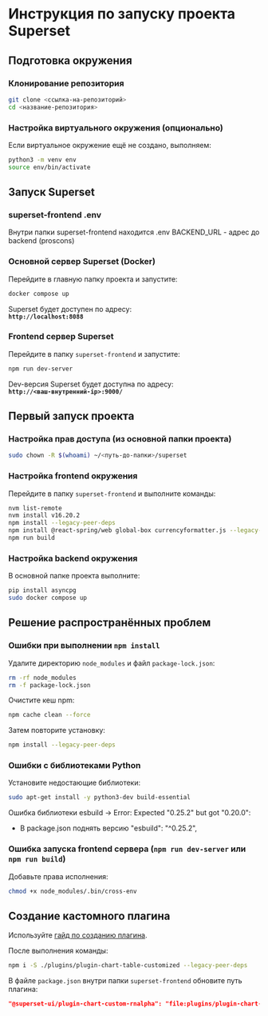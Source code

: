 # Инструкция по запуску проекта Superset

## Подготовка окружения

### Клонирование репозитория

```bash
git clone <ссылка-на-репозиторий>
cd <название-репозитория>
```

### Настройка виртуального окружения (опционально)

Если виртуальное окружение ещё не создано, выполняем:

```bash
python3 -m venv env
source env/bin/activate
```

## Запуск Superset

### superset-frontend .env
Внутри папки superset-frontend находится .env
BACKEND_URL - адрес до backend (proscons)


### Основной сервер Superset (Docker)

Перейдите в главную папку проекта и запустите:

```bash
docker compose up
```

Superset будет доступен по адресу:  
**`http://localhost:8088`**

### Frontend сервер Superset

Перейдите в папку `superset-frontend` и запустите:

```bash
npm run dev-server
```

Dev-версия Superset будет доступна по адресу:  
**`http://<ваш-внутренний-ip>:9000/`**

## Первый запуск проекта

### Настройка прав доступа (из основной папки проекта)

```bash
sudo chown -R $(whoami) ~/<путь-до-папки>/superset
```

### Настройка frontend окружения

Перейдите в папку `superset-frontend` и выполните команды:

```bash
nvm list-remote
nvm install v16.20.2
npm install --legacy-peer-deps
npm install @react-spring/web global-box currencyformatter.js --legacy-peer-deps
npm run build
```

### Настройка backend окружения

В основной папке проекта выполните:

```bash
pip install asyncpg
sudo docker compose up
```

## Решение распространённых проблем

### Ошибки при выполнении `npm install`

Удалите директорию `node_modules` и файл `package-lock.json`:

```bash
rm -rf node_modules
rm -f package-lock.json
```

Очистите кеш npm:

```bash
npm cache clean --force
```

Затем повторите установку:

```bash
npm install --legacy-peer-deps
```

### Ошибки с библиотеками Python

Установите недостающие библиотеки:

```bash
sudo apt-get install -y python3-dev build-essential
```

Ошибка библиотеки esbuild -> Error: Expected "0.25.2" but got "0.20.0":

- В package.json поднять версию "esbuild": "^0.25.2",

### Ошибка запуска frontend сервера (`npm run dev-server` или `npm run build`)

Добавьте права исполнения:

```bash
chmod +x node_modules/.bin/cross-env
```

## Создание кастомного плагина

Используйте [гайд по созданию плагина](https://www.tetranyde.com/blog/superset-viz-plugin-custom).

После выполнения команды:

```bash
npm i -S ./plugins/plugin-chart-table-customized --legacy-peer-deps
```

В файле `package.json` внутри папки `superset-frontend` обновите путь плагина:

```json
"@superset-ui/plugin-chart-custom-rnalpha": "file:plugins/plugin-chart-custom-rnalpha"
```
